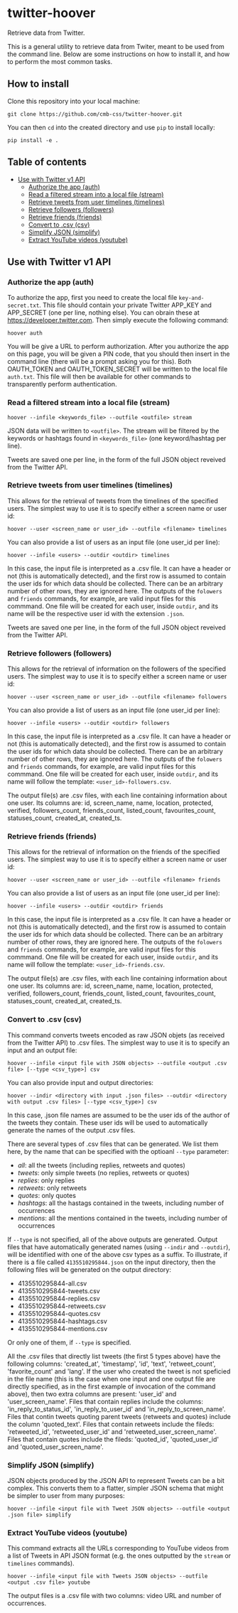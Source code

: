 # twitter-hoover
Retrieve data from Twitter.

This is a general utility to retrieve data from Twiter, meant to be used from the command line. Below are some instructions on how to install it, and how to perform the most common tasks.

## How to install

Clone this repository into your local machine:

`git clone https://github.com/cmb-css/twitter-hoover.git`

You can then `cd` into the created directory and use `pip` to install locally:

`pip install -e .`

## Table of contents

* [Use with Twitter v1 API](#twitter_v1)
  * [Authorize the app (auth)](#v1_auth)
  * [Read a filtered stream into a local file (stream)](#v1_stream)
  * [Retrieve tweets from user timelines (timelines)](#v1_timelines)
  * [Retrieve followers (followers)](#v1_followers)
  * [Retrieve friends (friends)](#v1_friends)
  * [Convert to .csv (csv)](#v1_csv)
  * [Simplify JSON (simplify)](#v1_json)
  * [Extract YouTube videos (youtube)](#v1_youtube)

<a name="twitter_v1"/>

## Use with Twitter v1 API

<a name="v1_auth"/>

### Authorize the app (auth)

To authorize the app, first you need to create the local file `key-and-secret.txt`. This file should contain your private Twitter APP_KEY and APP_SECRET (one per line, nothing else). You can obrain these at https://developer.twitter.com. Then simply execute the following command:

`hoover auth`

You will be give a URL to perform authorization. After you authorize the app on this page, you will be given a PIN code, that you should then insert in the command line (there will be a prompt asking you for this). Both OAUTH_TOKEN and OAUTH_TOKEN_SECRET will be written to the local file `auth.txt`. This file will then be available for other commands to transparently perform authentication.

<a name="v1_stream"/>

### Read a filtered stream into a local file (stream)

`hoover --infile <keywords_file> --outfile <outfile> stream`

JSON data will be written to `<outfile>`. The stream will be filtered by the keywords or hashtags found in `<keywords_file>` (one keyword/hashtag per line).

Tweets are saved one per line, in the form of the full JSON object reveived from the Twitter API.

<a name="v1_timelines"/>

### Retrieve tweets from user timelines (timelines)

This allows for the retrieval of tweets from the timelines of the specified users. The simplest way to use it is to specify either a screen name or user id:

`hoover --user <screen_name or user_id> --outfile <filename> timelines`

You can also provide a list of users as an input file (one user_id per line):

`hoover --infile <users> --outdir <outdir> timelines`

In this case, the input file is interpreted as a .csv file. It can have a header or not (this is automatically detected), and the first row is assumed to contain the user ids for which data should be collected. There can be an arbitrary number of other rows, they are ignored here. The outputs of the `folowers` and `friends` commands, for example, are valid input files for this commmand. One file will be created for each user, inside `outdir`, and its name will be the respective user id with the extension `.json`.


Tweets are saved one per line, in the form of the full JSON object reveived from the Twitter API.

<a name="v1_followers"/>

### Retrieve followers (followers)

This allows for the retrieval of information on the followers of the specified users. The simplest way to use it is to specify either a screen name or user id:

`hoover --user <screen_name or user_id> --outfile <filename> followers`

You can also provide a list of users as an input file (one user_id per line):

`hoover --infile <users> --outdir <outdir> followers`

In this case, the input file is interpreted as a .csv file. It can have a header or not (this is automatically detected), and the first row is assumed to contain the user ids for which data should be collected. There can be an arbitrary number of other rows, they are ignored here. The outputs of the `folowers` and `friends` commands, for example, are valid input files for this commmand. One file will be created for each user, inside `outdir`, and its name will follow the template: `<user_id>-followers.csv`.


The output file(s) are .csv files, with each line containing information about one user. Its columns are: id, screen_name, name, location, protected, verified, followers_count, friends_count, listed_count, favourites_count, statuses_count, created_at, created_ts.

<a name="v1_friends"/>

### Retrieve friends (friends)

This allows for the retrieval of information on the friends of the specified users. The simplest way to use it is to specify either a screen name or user id:

`hoover --user <screen_name or user_id> --outfile <filename> friends`

You can also provide a list of users as an input file (one user_id per line):

`hoover --infile <users> --outdir <outdir> friends`

In this case, the input file is interpreted as a .csv file. It can have a header or not (this is automatically detected), and the first row is assumed to contain the user ids for which data should be collected. There can be an arbitrary number of other rows, they are ignored here. The outputs of the `folowers` and `friends` commands, for example, are valid input files for this commmand. One file will be created for each user, inside `outdir`, and its name will follow the template: `<user_id>-friends.csv`.


The output file(s) are .csv files, with each line containing information about one user. Its columns are: id, screen_name, name, location, protected, verified, followers_count, friends_count, listed_count, favourites_count, statuses_count, created_at, created_ts.

<a name="v1_csv"/>

### Convert to .csv (csv)

This command converts tweets encoded as raw JSON objets (as received from the Twitter API) to .csv files. The simplest way to use it is to specify an input and an output file:

`hoover --infile <input file with JSON objects> --outfile <output .csv file> [--type <csv_type>] csv`

You can also provide input and output directories:

`hoover --indir <directory with input .json files> --outdir <directory with output .csv files> [--type <csv_type>] csv`

In this case, .json file names are assumed to be the user ids of the author of the tweets they contain. These user ids will be used to automatically generate the names of the output .csv files.

There are several types of .csv files that can be generated. We list them here, by the name that can be specified with the optioanl `--type` parameter:

* *all*: all the tweets (including replies, retweets and quotes)
* *tweets*: only simple tweets (no replies, retweets or quotes)
* *replies*: only replies
* *retweets*: only retweets
* *quotes*: only quotes
* *hashtags*:  all the hastags contained in the tweets, including number of occurrences
* *mentions*: all the mentions contained in the tweets, including number of occurrences

If `--type` is not specified, all of the above outputs are generated. Output files that have automatically generated names (using `--indir` and `--outdir`), will be identified with one of the above csv types as a suffix. To illustrate, if there is a file called `4135510295844.json` on the input directory, then  the following files will be generated on the output directory:

* 4135510295844-all.csv
* 4135510295844-tweets.csv
* 4135510295844-replies.csv
* 4135510295844-retweets.csv
* 4135510295844-quotes.csv
* 4135510295844-hashtags.csv
* 4135510295844-mentions.csv

Or only one of them, if `--type` is specified.

All the .csv files that directly list tweets (the first 5 types above) have the following columns: 'created_at', 'timestamp', 'id', 'text', 'retweet_count', 'favorite_count' and 'lang'. If the user who created the tweet is not speficied in the file name (this is the case when one input and one output file are directly specified, as in the first example of invocation of the command above), then two extra columns are present: 'user_id' and 'user_screen_name'. Files that contain replies include the columns: 'in_reply_to_status_id', 'in_reply_to_user_id' and 'in_reply_to_screen_name'. Files that contin tweets quoting parent tweets (retweets and quotes) include the column 'quoted_text'. Files  that contain retweets include the fileds: 'retweeted_id', 'retweeted_user_id' and 'retweeted_user_screen_name'. Files that contain quotes include the fileds: 'quoted_id', 'quoted_user_id' and 'quoted_user_screen_name'.

<a name="v1_json"/>

### Simplify JSON (simplify)

JSON objects produced by the JSON API to represent Tweets can be a bit complex. This converts them to a flatter, simpler JSON schema that might be simpler to user from many purposes:

`hoover --infile <input file with Tweet JSON objects> --outfile <output .json file> simplify`

<a name="v1_youtube"/>

### Extract YouTube videos (youtube)

This command extracts all the URLs corresponding to YouTube videos from a list of Tweets in API JSON format (e.g. the ones outputted by the `stream` or `timelines` commands).

`hoover --infile <input file with Tweets JSON objects> --outfile <output .csv file> youtube`


The output files is a .csv file with two columns: video URL and number of occurrences.
